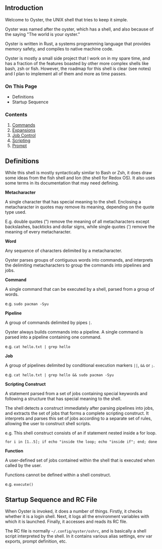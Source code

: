 ## Introduction
Welcome to Oyster, the UNIX shell that tries to keep it simple.

Oyster was named after the oyster, which has a shell, and also because of the saying "The world is your oyster."

Oyster is written in Rust, a systems programming language that provides memory safety, and compiles to native machine code.

Oyster is mostly a small side project that I work on in my spare time, and has a fraction of the features boasted by other more complex shells like bash, zsh or fish. However, the roadmap for this shell is clear (see notes) and I plan to implement all of them and more as time passes.

### On This Page
- Definitions
- Startup Sequence

### Contents
1. [Commands](commands.md)
2. [Expansions](expansions.md)
3. [Job Control](jobcontrol.md)
4. [Scripting](scripting.md)
5. [Prompt](prompt.md)

## Definitions
While this shell is mostly syntactically similar to Bash or Zsh, it does draw some ideas from the fish shell and Ion (the shell for Redox OS). It also uses some terms in its documentation that may need defining.

**Metacharacter**

A single character that has special meaning to the shell.
Enclosing a metacharacter in quotes may remove its meaning, depending on the quote type used.

E.g. double quotes (") remove the meaning of all metacharacters except backslashes, backticks and dollar signs, while single quotes (') remove the meaning of every metacharacter.

**Word**

Any sequence of characters delimited by a metacharacter.

Oyster parses groups of contiguous words into commands, and interprets the delimiting metacharacters to group the commands into pipelines and jobs.

**Command**

A single command that can be executed by a shell, parsed from a group of words.

e.g. `sudo pacman -Syu`

**Pipeline**

A group of commands delimited by pipes `|`.

Oyster always builds commands into a pipeline. A single command is parsed into a pipeline containing one command.

e.g. `cat hello.txt | grep hello`

**Job**

A group of pipelines delimited by conditional execution markers `||`, `&&` or `;`.

e.g. `cat hello.txt | grep hello && sudo pacman -Syu`

**Scripting Construct**

A statement parsed from a set of jobs containing special keywords and following a structure that has special meaning to the shell.

The shell detects a construct immediately after parsing pipelines into jobs, and extracts the set of jobs that forms a complete scripting construct. It interprets and parses this set of jobs according to a separate set of rules, allowing the user to construct shell scripts.

e.g. This shell construct consists of an if statement nested inside a for loop.
```
for i in [1..5]; if echo "inside the loop; echo "inside if"; end; done
```

**Function**

A user-defined set of jobs contained within the shell that is executed when called by the user.

Functions cannot be defined within a shell construct.

e.g. `execute()`

## Startup Sequence and RC File
When Oyster is invoked, it does a number of things. Firstly, it checks whether it is a login shell. Next, it logs all the environment variables with which it is launched. Finally, it accesses and reads its RC file.

The RC file is normally `~/.config/oyster/oshrc`, and is basically a shell script interpreted by the shell. In it contains various alias settings, env var exports, prompt definition, etc.